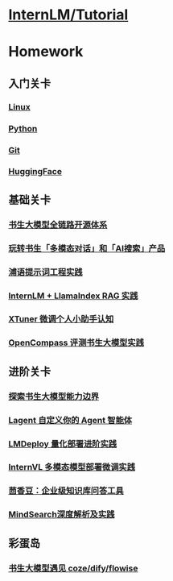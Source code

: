 

# [InternLM/Tutorial](https://github.com/InternLM/Tutorial/tree/camp4)

# Homework

## 入门关卡

### <a href="0-1_Linux.md">Linux</a>

### <a href="0-2_Python">Python</a>

### <a href="0-3_Git.md">Git</a>

### <a href="0-4_HF.md">HuggingFace</a>

## 基础关卡

### <a href="1-1_introduce.md">书生大模型全链路开源体系</a>

### <a href="1-2_intern.md">玩转书生「多模态对话」和「AI搜索」产品</a>

### <a href="1-3_prompt.md">浦语提示词工程实践</a>

### <a href="1-4_rag.md">InternLM + LlamaIndex RAG 实践</a>

### <a href="1-6_xtuner.md">XTuner 微调个人小助手认知</a>

### <a href="1-7_opencompass.md">OpenCompass 评测书生大模型实践</a>

## 进阶关卡

### <a href="2-1_intern_ability.md">探索书生大模型能力边界</a>

### <a href="2-2_lagent.md">Lagent 自定义你的 Agent 智能体</a>

### <a href="2-3_lmdeploy.md">LMDeploy 量化部署进阶实践</a>

### <a href="2-4_internvl.md">InternVL 多模态模型部署微调实践</a>

### <a href="">茴香豆：企业级知识库问答工具</a>

### <a href="">MindSearch深度解析及实践</a>

## 彩蛋岛

### <a href="">书生大模型遇见 coze/dify/flowise</a>
